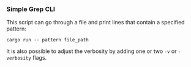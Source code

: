 ### Simple Grep CLI


This script can go through a file and print lines that contain a specified pattern: 

`cargo run -- pattern file_path`

It is also possible to adjust the verbosity by adding one or two `-v` or `-verbosity` flags.
